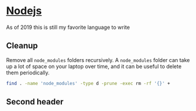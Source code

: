 # [Nodejs](https://nodejs.org)

As of 2019 this is still my favorite language to write

## Cleanup

Remove all `node_modules` folders recursively.  A `node_modules` folder can take up a lot of space on your laptop over time, and it can be useful to delete them periodically.

```bash
find . -name 'node_modules' -type d -prune -exec rm -rf '{}' +
```

## Second header